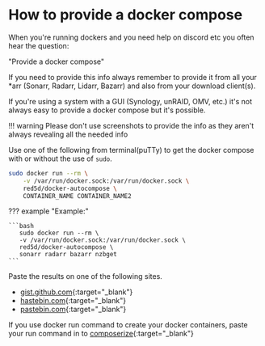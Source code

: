 # How to provide a docker compose

When you're running dockers and you need help on discord etc you often hear the question:

"Provide a docker compose"

If you need to provide this info always remember to provide it from all your *arr (Sonarr, Radarr, Lidarr, Bazarr) and also from your download client(s).

If you're using a system with a GUI (Synology, unRAID, OMV, etc.) it's not always easy to provide a docker compose but it's possible.

!!! warning
    Please don't use screenshots to provide the info as they aren't always revealing all the needed info

Use one of the following from terminal(puTTy) to get the docker compose with or without the use of `sudo`.

```bash
sudo docker run --rm \
    -v /var/run/docker.sock:/var/run/docker.sock \
    red5d/docker-autocompose \
    CONTAINER_NAME CONTAINER_NAME2
```

??? example "Example:"

    ```bash
       sudo docker run --rm \
       -v /var/run/docker.sock:/var/run/docker.sock \
       red5d/docker-autocompose \
       sonarr radarr bazarr nzbget
    ```

Paste the results on one of the following sites.

- [gist.github.com](https://gist.github.com){:target="_blank"}
- [hastebin.com](https://hastebin.com){:target="_blank"}
- [pastebin.com](https://pastebin.com){:target="_blank"}

If you use docker run command to create your docker containers, paste your run command in to [composerize](https://www.composerize.com/){:target="_blank"}

